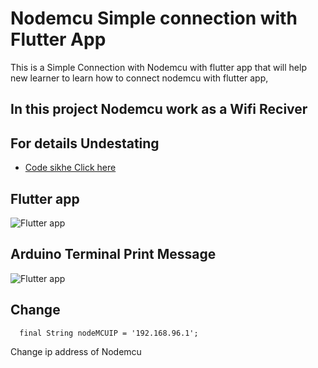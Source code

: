 
# Nodemcu Simple connection with Flutter App

This is a Simple Connection with Nodemcu with flutter app that will help new learner to learn how to connect nodemcu with flutter app,

##  In this project Nodemcu work as a Wifi Reciver 




## For details Undestating 

 - [Code sikhe Click here ](https://codesikhe.com/how-to-connect-nodemcu-with-flutter-app/)

## Flutter app 

![Flutter app ](https://i0.wp.com/codesikhe.com/wp-content/uploads/2023/03/Screenshot_20230303_231844.jpg?resize=203%2C450&ssl=1)


## Arduino Terminal Print Message 

![Flutter app ](https://i0.wp.com/codesikhe.com/wp-content/uploads/2023/03/Screenshot-1.png?resize=1024%2C576&ssl=1)




## Change



```
  final String nodeMCUIP = '192.168.96.1';
```
Change ip address of Nodemcu
    
